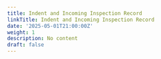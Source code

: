 ```yaml
---
title: Indent and Incoming Inspection Record
linkTitle: Indent and Incoming Inspection Record
date: '2025-05-01T21:00:00Z'
weight: 1
description: No content
draft: false
---
```



